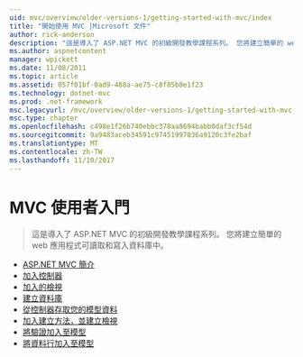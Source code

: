 ```yaml
---
uid: mvc/overview/older-versions-1/getting-started-with-mvc/index
title: "開始使用 MVC |Microsoft 文件"
author: rick-anderson
description: "這是導入了 ASP.NET MVC 的初級開發教學課程系列。 您將建立簡單的 web 應用程式可讀取和寫入資料庫中。"
ms.author: aspnetcontent
manager: wpickett
ms.date: 11/08/2011
ms.topic: article
ms.assetid: 057f01bf-0ad9-488a-ae75-c8f85b8e1f23
ms.technology: dotnet-mvc
ms.prod: .net-framework
msc.legacyurl: /mvc/overview/older-versions-1/getting-started-with-mvc
msc.type: chapter
ms.openlocfilehash: c498e1f26b740ebbc378aa8694babb0daf3cf54d
ms.sourcegitcommit: 9a9483aceb34591c97451997036a9120c3fe2baf
ms.translationtype: MT
ms.contentlocale: zh-TW
ms.lasthandoff: 11/10/2017
---
```

<a name="getting-started-with-mvc"></a>MVC 使用者入門
====================
> 這是導入了 ASP.NET MVC 的初級開發教學課程系列。 您將建立簡單的 web 應用程式可讀取和寫入資料庫中。


- [ASP.NET MVC 簡介](getting-started-with-mvc-part1.md)
- [加入控制器](getting-started-with-mvc-part2.md)
- [加入的檢視](getting-started-with-mvc-part3.md)
- [建立資料庫](getting-started-with-mvc-part4.md)
- [從控制器存取您的模型資料](getting-started-with-mvc-part5.md)
- [加入建立方法，並建立檢視](getting-started-with-mvc-part6.md)
- [將驗證加入至模型](getting-started-with-mvc-part7.md)
- [將資料行加入至模型](getting-started-with-mvc-part8.md)
